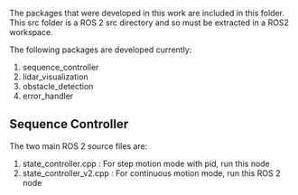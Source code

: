 The packages that were developed in this work are included in this folder. This src folder is a ROS 2 src directory and so must be extracted in a ROS2 workspace.

The following packages are developed currently:
1. sequence_controller
2. lidar_visualization
3. obstacle_detection
4. error_handler

## Sequence Controller
The two main ROS 2 source files are:
1. state_controller.cpp : For step motion mode with pid, run this node
2. state_controller_v2.cpp : For continuous motion mode, run this ROS 2 node




